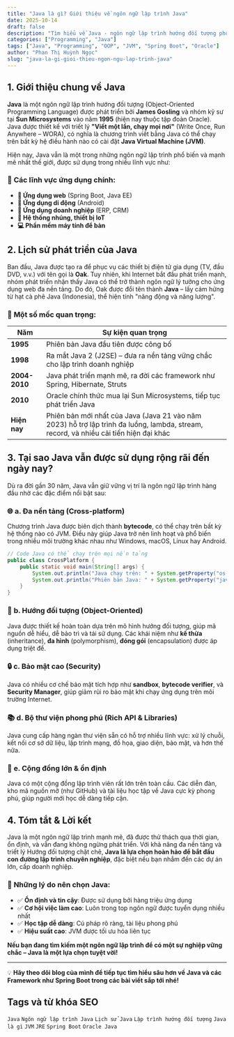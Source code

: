 ```yaml
---
title: "Java là gì? Giới thiệu về ngôn ngữ lập trình Java"
date: 2025-10-14
draft: false
description: "Tìm hiểu về Java - ngôn ngữ lập trình hướng đối tượng phổ biến nhất thế giới. Lịch sử, đặc điểm và lý do Java vẫn được sử dụng rộng rãi đến ngày nay."
categories: ["Programming", "Java"]
tags: ["Java", "Programming", "OOP", "JVM", "Spring Boot", "Oracle"]
author: "Phan Thị Huỳnh Ngọc"
slug: "java-la-gi-gioi-thieu-ngon-ngu-lap-trinh-java"
---
```


## 1. Giới thiệu chung về Java

**Java** là một ngôn ngữ lập trình hướng đối tượng (Object-Oriented Programming Language) được phát triển bởi **James Gosling** và nhóm kỹ sư tại **Sun Microsystems** vào năm **1995** (hiện nay thuộc tập đoàn Oracle). Java được thiết kế với triết lý **"Viết một lần, chạy mọi nơi"** (Write Once, Run Anywhere – WORA), có nghĩa là chương trình viết bằng Java có thể chạy trên bất kỳ hệ điều hành nào có cài đặt **Java Virtual Machine (JVM)**.

<!--more-->

Hiện nay, Java vẫn là một trong những ngôn ngữ lập trình phổ biến và mạnh mẽ nhất thế giới, được sử dụng trong nhiều lĩnh vực như:

### 🚀 **Các lĩnh vực ứng dụng chính:**
- **📱 Ứng dụng web** (Spring Boot, Java EE)
- **📲 Ứng dụng di động** (Android)
- **🏢 Ứng dụng doanh nghiệp** (ERP, CRM)
- **🔌 Hệ thống nhúng, thiết bị IoT**
- **💻 Phần mềm máy tính để bàn**

## 2. Lịch sử phát triển của Java

Ban đầu, Java được tạo ra để phục vụ các thiết bị điện tử gia dụng (TV, đầu DVD, v.v.) với tên gọi là **Oak**. Tuy nhiên, khi Internet bắt đầu phát triển mạnh, nhóm phát triển nhận thấy Java có thể trở thành ngôn ngữ lý tưởng cho ứng dụng web đa nền tảng. Do đó, Oak được đổi tên thành **Java** – lấy cảm hứng từ hạt cà phê Java (Indonesia), thể hiện tính "năng động và năng lượng".

### 📅 **Một số mốc quan trọng:**

| Năm | Sự kiện quan trọng |
|-----|-------------------|
| **1995** | Phiên bản Java đầu tiên được công bố |
| **1998** | Ra mắt Java 2 (J2SE) – đưa ra nền tảng vững chắc cho lập trình doanh nghiệp |
| **2004-2010** | Java phát triển mạnh mẽ, ra đời các framework như Spring, Hibernate, Struts |
| **2010** | Oracle chính thức mua lại Sun Microsystems, tiếp tục phát triển Java |
| **Hiện nay** | Phiên bản mới nhất của Java (Java 21 vào năm 2023) hỗ trợ lập trình đa luồng, lambda, stream, record, và nhiều cải tiến hiện đại khác |

## 3. Tại sao Java vẫn được sử dụng rộng rãi đến ngày nay?

Dù ra đời gần 30 năm, Java vẫn giữ vững vị trí là ngôn ngữ lập trình hàng đầu nhờ các đặc điểm nổi bật sau:

### 🌐 **a. Đa nền tảng (Cross-platform)**
Chương trình Java được biên dịch thành **bytecode**, có thể chạy trên bất kỳ hệ thống nào có JVM. Điều này giúp Java trở nên linh hoạt và phổ biến trong nhiều môi trường khác nhau như Windows, macOS, Linux hay Android.

```java
// Code Java có thể chạy trên mọi nền tảng
public class CrossPlatform {
    public static void main(String[] args) {
        System.out.println("Java chạy trên: " + System.getProperty("os.name"));
        System.out.println("Phiên bản Java: " + System.getProperty("java.version"));
    }
}
```

### 🎯 **b. Hướng đối tượng (Object-Oriented)**
Java được thiết kế hoàn toàn dựa trên mô hình hướng đối tượng, giúp mã nguồn dễ hiểu, dễ bảo trì và tái sử dụng. Các khái niệm như **kế thừa** (inheritance), **đa hình** (polymorphism), **đóng gói** (encapsulation) được áp dụng triệt để.

### 🔒 **c. Bảo mật cao (Security)**
Java có nhiều cơ chế bảo mật tích hợp như **sandbox**, **bytecode verifier**, và **Security Manager**, giúp giảm rủi ro bảo mật khi chạy ứng dụng trên môi trường Internet.

### 📚 **d. Bộ thư viện phong phú (Rich API & Libraries)**
Java cung cấp hàng ngàn thư viện sẵn có hỗ trợ nhiều lĩnh vực: xử lý chuỗi, kết nối cơ sở dữ liệu, lập trình mạng, đồ họa, giao diện, bảo mật, và hơn thế nữa.

### 👥 **e. Cộng đồng lớn & ổn định**
Java có một cộng đồng lập trình viên rất lớn trên toàn cầu. Các diễn đàn, kho mã nguồn mở (như GitHub) và tài liệu học tập về Java cực kỳ phong phú, giúp người mới học dễ dàng tiếp cận.

## 4. Tóm tắt & Lời kết

Java là một ngôn ngữ lập trình mạnh mẽ, đã được thử thách qua thời gian, ổn định, và vẫn đang không ngừng phát triển. Với khả năng đa nền tảng và triết lý Hướng đối tượng chặt chẽ, **Java là lựa chọn hoàn hảo để bắt đầu con đường lập trình chuyên nghiệp**, đặc biệt nếu bạn nhắm đến các dự án lớn, cấp doanh nghiệp.

### 🎯 **Những lý do nên chọn Java:**
- ✅ **Ổn định và tin cậy**: Được sử dụng bởi hàng triệu ứng dụng
- ✅ **Cơ hội việc làm cao**: Luôn trong top ngôn ngữ được tuyển dụng nhiều nhất
- ✅ **Học tập dễ dàng**: Cú pháp rõ ràng, tài liệu phong phú
- ✅ **Hiệu suất cao**: JVM được tối ưu hóa liên tục

**Nếu bạn đang tìm kiếm một ngôn ngữ lập trình để có một sự nghiệp vững chắc – Java là một lựa chọn tuyệt vời!**

---

💡 **Hãy theo dõi blog của mình để tiếp tục tìm hiểu sâu hơn về Java và các Framework như Spring Boot trong các bài viết sắp tới nhé!**

## Tags và từ khóa SEO
`Java` `Ngôn ngữ lập trình Java` `Lịch sử Java` `Lập trình hướng đối tượng` `Java là gì` `JVM` `JRE` `Spring Boot` `Oracle Java`
